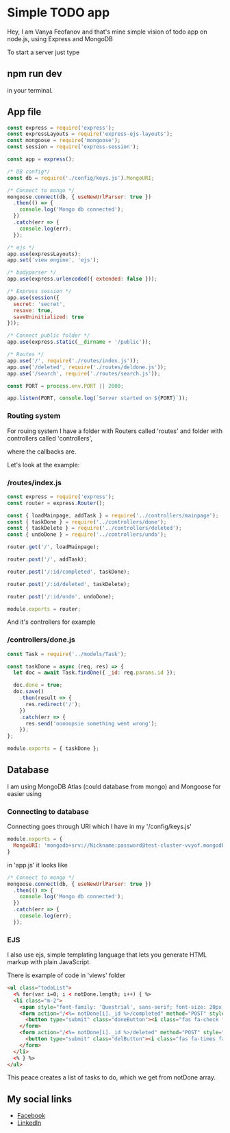 # Simple TODO app

Hey, I am Vanya Feofanov and that's mine simple vision of todo app on node.js, using Express and MongoDB

To start a server just type 

## npm run dev

in your terminal.

## App file

```js
const express = require('express');
const expressLayouts = require('express-ejs-layouts');
const mongoose = require('mongoose');
const session = require('express-session');

const app = express();

/* DB config*/
const db = require('./config/keys.js').MongoURI;

/* Connect to mongo */
mongoose.connect(db, { useNewUrlParser: true })
  .then(() => {
    console.log('Mongo db connected');
  })
  .catch(err => {
    console.log(err);
  });

/* ejs */
app.use(expressLayouts);
app.set('view engine', 'ejs');

/* bodyparser */
app.use(express.urlencoded({ extended: false }));

/* Express session */
app.use(session({
  secret: 'secret',
  resave: true,
  saveUninitialized: true
}));

/* Connect public folder */
app.use(express.static(__dirname + '/public'));

/* Routes */
app.use('/', require('./routes/index.js'));
app.use('/deleted', require('./routes/deldone.js'));
app.use('/search', require('./routes/search.js'));

const PORT = process.env.PORT || 2000;

app.listen(PORT, console.log(`Server started on ${PORT}`));
```

### Routing system

For rouing system I have a folder with Routers called 'routes' and folder with controllers called 'controllers',

where the callbacks are.


Let's look at the example:

### /routes/index.js

```js
const express = require('express');
const router = express.Router();

const { loadMainpage, addTask } = require('../controllers/mainpage');
const { taskDone } = require('../controllers/done');
const { taskDelete } = require('../controllers/deleted');
const { undoDone } = require('../controllers/undo');

router.get('/', loadMainpage);

router.post('/', addTask);

router.post('/:id/completed', taskDone);

router.post('/:id/deleted', taskDelete);

router.post('/:id/undo', undoDone);

module.exports = router;
```

And it's controllers for example

### /controllers/done.js

```js
const Task = require('../models/Task');

const taskDone = async (req, res) => {
  let doc = await Task.findOne({ _id: req.params.id });

  doc.done = true;
  doc.save()
    .then(result => {
      res.redirect('/');
    })
    .catch(err => {
      res.send('ooooopsie something went wrong');
    });
};

module.exports = { taskDone };
```

## Database

I am using MongoDB Atlas (could database from mongo) and Mongoose for easier using

### Connecting to database

Connecting goes through URI which I have in my '/config/keys.js'

```js
module.exports = {
  MongoURI: 'mongodb+srv://Nickname:password@test-cluster-vvyof.mongodb.net/test?retryWrites=true'
}
```
in 'app.js' it looks like

```js
/* Connect to mongo */
mongoose.connect(db, { useNewUrlParser: true })
  .then(() => {
    console.log('Mongo db connected');
  })
  .catch(err => {
    console.log(err);
  });
```

### EJS

I also use ejs, simple templating language that lets you generate HTML markup with plain JavaScript.

There is example of code in 'views' folder

```html
<ul class="todoList">
  <% for(var i=0; i < notDone.length; i++) { %>
  <li class="m-2">
    <span style="font-family: 'Questrial', sans-serif; font-size: 20px;"><%= notDone[i].name %></span>
    <form action="/<%= notDone[i]._id %>/completed" method="POST" style="display: inline;">
      <button type="submit" class="doneButton"><i class="fas fa-check fa-lg"></i></button>
    </form>
    <form action="/<%= notDone[i]._id %>/deleted" method="POST" style="display: inline;">
      <button type="submit" class="delButton"><i class="fas fa-times fa-lg"></i></button>
    </form>
  </li>
  <% } %>
</ul>
```
This peace creates a list of tasks to do, which we get from notDone array.


## My social links

* [Facebook](https://www.facebook.com/profile.php?id=100005922974355) 
* [LinkedIn](https://www.linkedin.com/in/ivan-feofanov-0142b2163/) 


